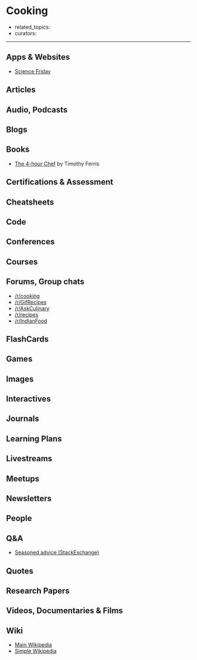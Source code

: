 # Cooking

- related_topics:
- curators:

------

## Apps & Websites

- [Science Friday](https://www.sciencefriday.com/topics/food-garden/)

## Articles

## Audio, Podcasts

## Blogs

## Books

- [The 4-hour Chef](https://www.goodreads.com/book/show/13129810-the-4-hour-chef) by Timothy Ferris

## Certifications & Assessment

## Cheatsheets

## Code

## Conferences

## Courses

## Forums, Group chats

- [/r/cooking](https://www.reddit.com/r/Cooking/)
- [/r/GifRecipes](https://www.reddit.com/r/GifRecipes/)
- [/r/AskCulinary](https://www.reddit.com/r/AskCulinary/)
- [/r/recipes](https://www.reddit.com/r/recipes/)
- [/r/IndianFood](https://www.reddit.com/r/IndianFood/)

## FlashCards

## Games

## Images

## Interactives

## Journals

## Learning Plans

## Livestreams

## Meetups

## Newsletters

## People

## Q&A

- [Seasoned advice (StackExchange)](https://cooking.stackexchange.com)

## Quotes

## Research Papers

## Videos, Documentaries & Films

## Wiki

- [Main Wikipedia](https://en.wikipedia.org/wiki/Cooking)
- [Simple Wikipedia](https://simple.wikipedia.org/wiki/Cooking)

